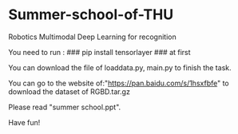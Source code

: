 # Summer-school-of-THU
Robotics Multimodal Deep Learning  for recognition

You need to run : ### pip install tensorlayer ### at first

You can download the file of loaddata.py, main.py to finish the task.

You can go to the website of:"https://pan.baidu.com/s/1hsxfbfe" to download the dataset of RGBD.tar.gz

Please read "summer school.ppt".

Have fun!
